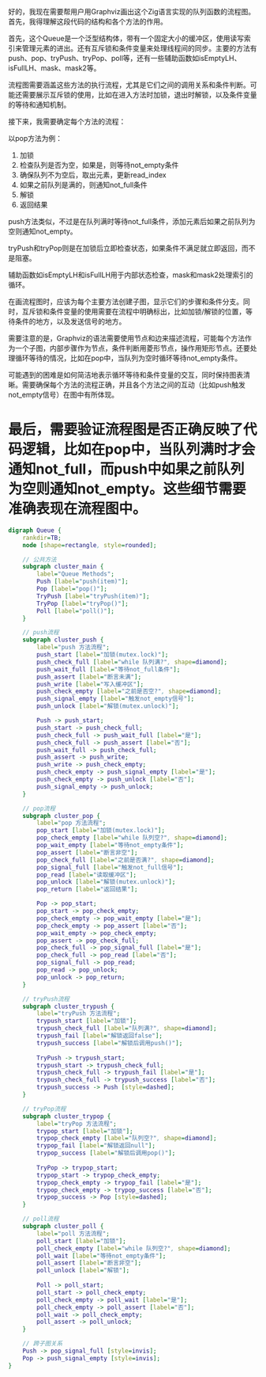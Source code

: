 好的，我现在需要帮用户用Graphviz画出这个Zig语言实现的队列函数的流程图。首先，我得理解这段代码的结构和各个方法的作用。

首先，这个Queue是一个泛型结构体，带有一个固定大小的缓冲区，使用读写索引来管理元素的进出。还有互斥锁和条件变量来处理线程间的同步。主要的方法有push、pop、tryPush、tryPop、poll等，还有一些辅助函数如isEmptyLH、isFullLH、mask、mask2等。

流程图需要涵盖这些方法的执行流程，尤其是它们之间的调用关系和条件判断。可能还需要展示互斥锁的使用，比如在进入方法时加锁，退出时解锁，以及条件变量的等待和通知机制。

接下来，我需要确定每个方法的流程：

以pop方法为例：
1. 加锁
2. 检查队列是否为空，如果是，则等待not_empty条件
3. 确保队列不为空后，取出元素，更新read_index
4. 如果之前队列是满的，则通知not_full条件
5. 解锁
6. 返回结果

push方法类似，不过是在队列满时等待not_full条件，添加元素后如果之前队列为空则通知not_empty。

tryPush和tryPop则是在加锁后立即检查状态，如果条件不满足就立即返回，而不是阻塞。

辅助函数如isEmptyLH和isFullLH用于内部状态检查，mask和mask2处理索引的循环。

在画流程图时，应该为每个主要方法创建子图，显示它们的步骤和条件分支。同时，互斥锁和条件变量的使用需要在流程中明确标出，比如加锁/解锁的位置，等待条件的地方，以及发送信号的地方。

需要注意的是，Graphviz的语法需要使用节点和边来描述流程，可能每个方法作为一个子图，内部步骤作为节点，条件判断用菱形节点，操作用矩形节点。还要处理循环等待的情况，比如在pop中，当队列为空时循环等待not_empty条件。

可能遇到的困难是如何简洁地表示循环等待和条件变量的交互，同时保持图表清晰。需要确保每个方法的流程正确，并且各个方法之间的互动（比如push触发not_empty信号）在图中有所体现。

最后，需要验证流程图是否正确反映了代码逻辑，比如在pop中，当队列满时才会通知not_full，而push中如果之前队列为空则通知not_empty。这些细节需要准确表现在流程图中。
================================================
```dot
digraph Queue {
    rankdir=TB;
    node [shape=rectangle, style=rounded];

    // 公共方法
    subgraph cluster_main {
        label="Queue Methods";
        Push [label="push(item)"];
        Pop [label="pop()"];
        TryPush [label="tryPush(item)"];
        TryPop [label="tryPop()"];
        Poll [label="poll()"];
    }

    // push流程
    subgraph cluster_push {
        label="push 方法流程";
        push_start [label="加锁(mutex.lock)"];
        push_check_full [label="while 队列满?", shape=diamond];
        push_wait_full [label="等待not_full条件"];
        push_assert [label="断言未满"];
        push_write [label="写入缓冲区"];
        push_check_empty [label="之前是否空?", shape=diamond];
        push_signal_empty [label="触发not_empty信号"];
        push_unlock [label="解锁(mutex.unlock)"];

        Push -> push_start;
        push_start -> push_check_full;
        push_check_full -> push_wait_full [label="是"];
        push_check_full -> push_assert [label="否"];
        push_wait_full -> push_check_full;
        push_assert -> push_write;
        push_write -> push_check_empty;
        push_check_empty -> push_signal_empty [label="是"];
        push_check_empty -> push_unlock [label="否"];
        push_signal_empty -> push_unlock;
    }

    // pop流程
    subgraph cluster_pop {
        label="pop 方法流程";
        pop_start [label="加锁(mutex.lock)"];
        pop_check_empty [label="while 队列空?", shape=diamond];
        pop_wait_empty [label="等待not_empty条件"];
        pop_assert [label="断言非空"];
        pop_check_full [label="之前是否满?", shape=diamond];
        pop_signal_full [label="触发not_full信号"];
        pop_read [label="读取缓冲区"];
        pop_unlock [label="解锁(mutex.unlock)"];
        pop_return [label="返回结果"];

        Pop -> pop_start;
        pop_start -> pop_check_empty;
        pop_check_empty -> pop_wait_empty [label="是"];
        pop_check_empty -> pop_assert [label="否"];
        pop_wait_empty -> pop_check_empty;
        pop_assert -> pop_check_full;
        pop_check_full -> pop_signal_full [label="是"];
        pop_check_full -> pop_read [label="否"];
        pop_signal_full -> pop_read;
        pop_read -> pop_unlock;
        pop_unlock -> pop_return;
    }

    // tryPush流程
    subgraph cluster_trypush {
        label="tryPush 方法流程";
        trypush_start [label="加锁"];
        trypush_check_full [label="队列满?", shape=diamond];
        trypush_fail [label="解锁返回false"];
        trypush_success [label="解锁后调用push()"];
        
        TryPush -> trypush_start;
        trypush_start -> trypush_check_full;
        trypush_check_full -> trypush_fail [label="是"];
        trypush_check_full -> trypush_success [label="否"];
        trypush_success -> Push [style=dashed];
    }

    // tryPop流程
    subgraph cluster_trypop {
        label="tryPop 方法流程";
        trypop_start [label="加锁"];
        trypop_check_empty [label="队列空?", shape=diamond];
        trypop_fail [label="解锁返回null"];
        trypop_success [label="解锁后调用pop()"];
        
        TryPop -> trypop_start;
        trypop_start -> trypop_check_empty;
        trypop_check_empty -> trypop_fail [label="是"];
        trypop_check_empty -> trypop_success [label="否"];
        trypop_success -> Pop [style=dashed];
    }

    // poll流程
    subgraph cluster_poll {
        label="poll 方法流程";
        poll_start [label="加锁"];
        poll_check_empty [label="while 队列空?", shape=diamond];
        poll_wait [label="等待not_empty条件"];
        poll_assert [label="断言非空"];
        poll_unlock [label="解锁"];
        
        Poll -> poll_start;
        poll_start -> poll_check_empty;
        poll_check_empty -> poll_wait [label="是"];
        poll_check_empty -> poll_assert [label="否"];
        poll_wait -> poll_check_empty;
        poll_assert -> poll_unlock;
    }

    // 跨子图关系
    Push -> pop_signal_full [style=invis];
    Pop -> push_signal_empty [style=invis];
}
```